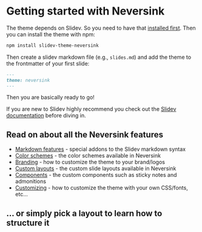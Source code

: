 # Getting started with Neversink

The theme depends on Slidev. So you need to have that [installed first](https://sli.dev/guide/install). Then you can install the theme with npm:

```bash
npm install slidev-theme-neversink
```

Then create a slidev markdown file (e.g., `slides.md`) and add the theme to the frontmatter of your first slide:

```md
---
theme: neversink
---
```

Then you are basically ready to go!

If you are new to Slidev highly recommend you check out the [Slidev documentation](https://sli.dev/) before diving in.

## Read on about all the Neversink features

- [Markdown features](markdown.md) - special addons to the Slidev markdown syntax
- [Color schemes](colors.md) - the color schemes available in Neversink
- [Branding](branding.md) - how to customize the theme to your brand/logos
- [Custom layouts](layouts.md) - the custom slide layouts available in Neversink
- [Components](components.md) - the custom components such as sticky notes and admonitions
- [Customizing](customizing.md) - how to customize the theme with your own CSS/fonts, etc...

## ... or simply pick a layout to learn how to structure it

<!--@include: ./parts/layoutpicker.md-->
